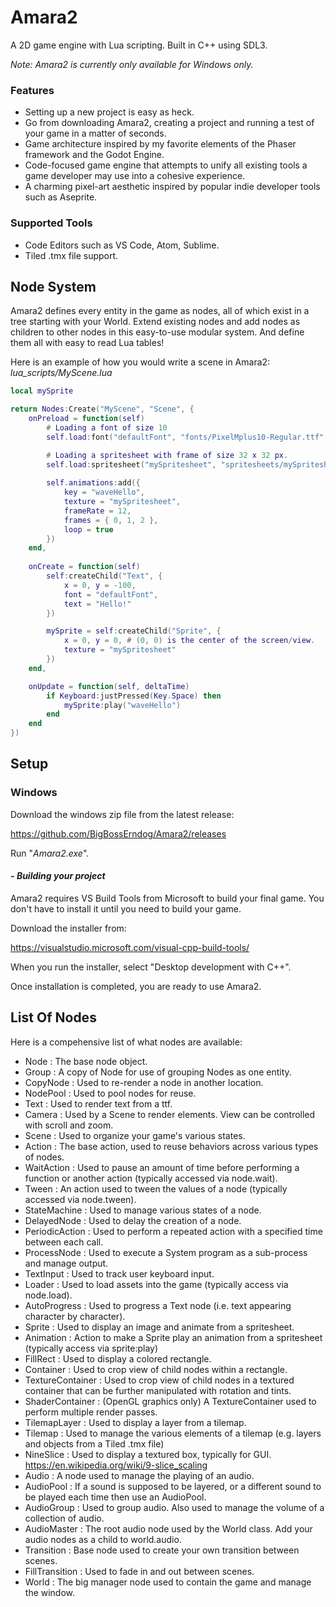 # Amara2
A 2D game engine with Lua scripting.
Built in C++ using SDL3.

*Note: Amara2 is currently only available for Windows only.*

### Features
- Setting up a new project is easy as heck.
- Go from downloading Amara2, creating a project and running a test of your game in a matter of seconds.
- Game architecture inspired by my favorite elements of the Phaser framework and the Godot Engine.
- Code-focused game engine that attempts to unify all existing tools a game developer may use into a cohesive experience.
- A charming pixel-art aesthetic inspired by popular indie developer tools such as Aseprite.

### Supported Tools
- Code Editors such as VS Code, Atom, Sublime.
- Tiled .tmx file support.

## Node System
Amara2 defines every entity in the game as nodes, all of which exist in a tree starting with your World. Extend existing nodes and add nodes as children to other nodes in this easy-to-use modular system. And define them all with easy to read Lua tables!

Here is an example of how you would write a scene in Amara2:
*lua_scripts/MyScene.lua*
```lua
local mySprite

return Nodes:Create("MyScene", "Scene", {
    onPreload = function(self)
        # Loading a font of size 10
        self.load:font("defaultFont", "fonts/PixelMplus10-Regular.ttf", 10)

        # Loading a spritesheet with frame of size 32 x 32 px.
        self.load:spritesheet("mySpritesheet", "spritesheets/mySpritesheet.png", 32, 32) 
        
        self.animations:add({
            key = "waveHello",
            texture = "mySpritesheet",
            frameRate = 12,
            frames = { 0, 1, 2 },
            loop = true
        })
    end,
    
    onCreate = function(self)
        self:createChild("Text", {
            x = 0, y = -100,
            font = "defaultFont",
            text = "Hello!"
        })

        mySprite = self:createChild("Sprite", {
            x = 0, y = 0, # (0, 0) is the center of the screen/view.
            texture = "mySpritesheet"
        })
    end,

    onUpdate = function(self, deltaTime)
        if Keyboard:justPressed(Key.Space) then
            mySprite:play("waveHello")
        end
    end
})
```

## Setup
### Windows
Download the windows zip file from the latest release:

https://github.com/BigBossErndog/Amara2/releases

Run "*Amara2.exe*".

#### - *Building your project*
Amara2 requires VS Build Tools from Microsoft to build your final game.
You don't have to install it until you need to build your game.

Download the installer from:

https://visualstudio.microsoft.com/visual-cpp-build-tools/

When you run the installer, select "Desktop development with C++".

Once installation is completed, you are ready to use Amara2.

## List Of Nodes
Here is a compehensive list of what nodes are available:
- Node : The base node object.
- Group : A copy of Node for use of grouping Nodes as one entity.
- CopyNode : Used to re-render a node in another location.
- NodePool : Used to pool nodes for reuse.
- Text : Used to render text from a ttf.
- Camera : Used by a Scene to render elements. View can be controlled with scroll and zoom.
- Scene : Used to organize your game's various states.
- Action : The base action, used to reuse behaviors across various types of nodes.
- WaitAction : Used to pause an amount of time before performing a function or another action (typically accessed via node.wait).
- Tween : An action used to tween the values of a node (typically accessed via node.tween).
- StateMachine : Used to manage various states of a node.
- DelayedNode : Used to delay the creation of a node.
- PeriodicAction : Used to perform a repeated action with a specified time between each call.
- ProcessNode : Used to execute a System program as a sub-process and manage output.
- TextInput : Used to track user keyboard input.
- Loader : Used to load assets into the game (typically access via node.load).
- AutoProgress : Used to progress a Text node (i.e. text appearing character by character).
- Sprite : Used to display an image and animate from a spritesheet.
- Animation : Action to make a Sprite play an animation from a spritesheet (typically access via sprite:play)
- FillRect : Used to display a colored rectangle.
- Container : Used to crop view of child nodes within a rectangle.
- TextureContainer : Used to crop view of child nodes in a textured container that can be further manipulated with rotation and tints.
- ShaderContainer : (OpenGL graphics only) A TextureContainer used to perform multiple render passes.
- TilemapLayer : Used to display a layer from a tilemap.
- Tilemap : Used to manage the various elements of a tilemap (e.g. layers and objects from a Tiled .tmx file)
- NineSlice : Used to display a textured box, typically for GUI. https://en.wikipedia.org/wiki/9-slice_scaling
- Audio : A node used to manage the playing of an audio.
- AudioPool : If a sound is supposed to be layered, or a different sound to be played each time then use an AudioPool.
- AudioGroup : Used to group audio. Also used to manage the volume of a collection of audio.
- AudioMaster : The root audio node used by the World class. Add your audio nodes as a child to world.audio.
- Transition : Base node used to create your own transition between scenes.
- FillTransition : Used to fade in and out between scenes.
- World : The big manager node used to contain the game and manage the window.
